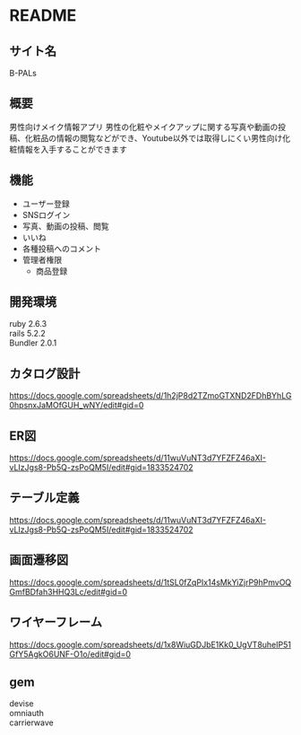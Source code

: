 # README
## サイト名
B-PALs

## 概要
男性向けメイク情報アプリ
男性の化粧やメイクアップに関する写真や動画の投稿、化粧品の情報の閲覧などができ、Youtube以外では取得しにくい男性向け化粧情報を入手することができます

## 機能
- ユーザー登録
- SNSログイン
- 写真、動画の投稿、閲覧
- いいね
- 各種投稿へのコメント
- 管理者権限
  - 商品登録

## 開発環境  
ruby 2.6.3  
rails 5.2.2  
Bundler 2.0.1  


## カタログ設計
https://docs.google.com/spreadsheets/d/1h2jP8d2TZmoGTXND2FDhBYhLG0hpsnxJaMOfGUH_wNY/edit#gid=0

## ER図
https://docs.google.com/spreadsheets/d/11wuVuNT3d7YFZFZ46aXI-vLIzJgs8-Pb5Q-zsPoQM5I/edit#gid=1833524702

## テーブル定義
https://docs.google.com/spreadsheets/d/11wuVuNT3d7YFZFZ46aXI-vLIzJgs8-Pb5Q-zsPoQM5I/edit#gid=1833524702

## 画面遷移図
https://docs.google.com/spreadsheets/d/1tSL0fZqPIx14sMkYiZjrP9hPmvOQGmfBDfah3HHQ3Lc/edit#gid=0

## ワイヤーフレーム
https://docs.google.com/spreadsheets/d/1x8WiuGDJbE1Kk0_UgVT8uheIP51GfY5AgkO6UNF-O1o/edit#gid=0

## gem
devise  
omniauth  
carrierwave  
